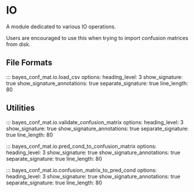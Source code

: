 # IO

A module dedicated to various IO operations.

Users are encouraged to use this when trying to import confusion matrices from disk.

## File Formats

::: bayes_conf_mat.io.load_csv
    options:
        heading_level: 3
        show_signature: true
        show_signature_annotations: true
        separate_signature: true
        line_length: 80

## Utilities

::: bayes_conf_mat.io.validate_confusion_matrix
    options:
        heading_level: 3
        show_signature: true
        show_signature_annotations: true
        separate_signature: true
        line_length: 80

::: bayes_conf_mat.io.pred_cond_to_confusion_matrix
    options:
        heading_level: 3
        show_signature: true
        show_signature_annotations: true
        separate_signature: true
        line_length: 80

::: bayes_conf_mat.io.confusion_matrix_to_pred_cond
    options:
        heading_level: 3
        show_signature: true
        show_signature_annotations: true
        separate_signature: true
        line_length: 80
